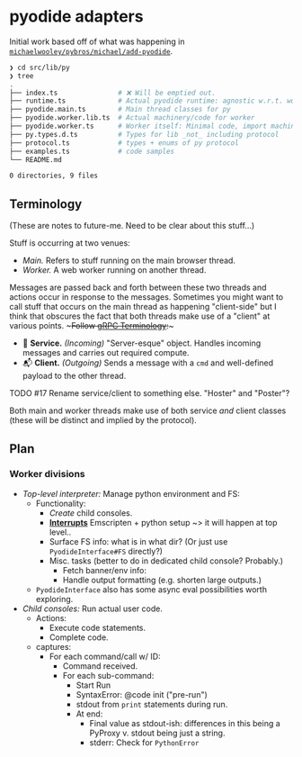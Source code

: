 # pyodide adapters <!-- omit in toc -->

Initial work based off of what was happening in [`michaelwooley/pybros/michael/add-pyodide`](https://github.com/michaelwooley/pybros/tree/0a97fa9448c8c0738e631e16664c4ed9f8e608c6/src/lib/pyodide).

```bash
❯ cd src/lib/py
❯ tree
.
├── index.ts               # ❌ Will be emptied out.
├── runtime.ts             # Actual pyodide runtime: agnostic w.r.t. worker v. main thread
├── pyodide.main.ts        # Main thread classes for py
├── pyodide.worker.lib.ts  # Actual machinery/code for worker
├── pyodide.worker.ts      # Worker itself: Minimal code, import machinery dynamically.
├── py.types.d.ts          # Types for lib _not_ including protocol
├── protocol.ts            # types + enums of py protocol
├── examples.ts            # code samples
└── README.md

0 directories, 9 files
```

## Terminology

(These are notes to future-me. Need to be clear about this stuff...)

Stuff is occurring at two venues:

- _Main._ Refers to stuff running on the main browser thread.
- _Worker._ A web worker running on another thread.

Messages are passed back and forth between these two threads and actions occur in response to the messages. Sometimes you might want to call stuff that occurs on the main thread as happening "client-side" but I think that obscures the fact that both threads make use of a "client" at various points. ~~~Follow [gRPC Terminology](https://grpc.io/docs/what-is-grpc/introduction/):~~~

- 📨 **Service.** _(Incoming)_  "Server-esque" object. Handles incoming messages and carries out required compute.
- 📬 **Client.** _(Outgoing)_  Sends a message with a `cmd` and well-defined payload to the other thread.

TODO #17 Rename service/client to something else. "Hoster" and "Poster"?

Both main and worker threads make use of both service _and_ client classes (these will be distinct and implied by the protocol).


## Plan

### Worker divisions

- _Top-level interpreter:_ Manage python environment and FS:
  - Functionality:
    - _Create_ child consoles.
    - [**Interrupts**](https://pyodide.org/en/stable/usage/keyboard-interrupts.html) Emscripten + python setup ~> it will happen at top level..
    - Surface FS info: what is in what dir? (Or just use `PyodideInterface#FS` directly?)
    - Misc. tasks (better to do in dedicated child console? Probably.)
      - Fetch banner/env info:
      - Handle output formatting (e.g. shorten large outputs.)
  - `PyodideInterface` also has some async eval possibilities worth exploring.
- _Child consoles:_ Run actual user code.
  - Actions:
    - Execute code statements.
    - Complete code.
  - captures:
    - For each command/call w/ ID:
      - Command received.
      - For each sub-command:
        - Start Run
        - SyntaxError: @code init ("pre-run")
        - stdout from `print` statements during run.
        - At end:
          - Final value as stdout-ish: differences in this being a PyProxy v. stdout being just a string.
          - stderr: Check for `PythonError`
